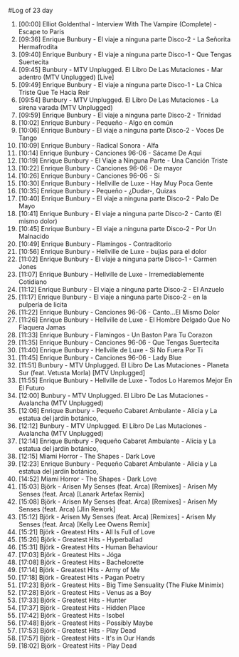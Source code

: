 #Log of 23 day

1. [00:00] Elliot Goldenthal - Interview With The Vampire (Complete) - Escape to Paris
1. [09:36] Enrique Bunbury - El viaje a ninguna parte Disco-2 - La Señorita Hermafrodita
1. [09:40] Enrique Bunbury - El viaje a ninguna parte Disco-1 - Que Tengas Suertecita
1. [09:45] Bunbury - MTV Unplugged. El Libro De Las Mutaciones - Mar adentro (MTV Unplugged) [Live]
1. [09:49] Enrique Bunbury - El viaje a ninguna parte Disco-1 - La Chica Triste Que Te Hacia Reir
1. [09:54] Bunbury - MTV Unplugged. El Libro De Las Mutaciones - La sirena varada (MTV Unplugged)
1. [09:59] Enrique Bunbury - El viaje a ninguna parte Disco-2 - Trinidad
1. [10:02] Enrique Bunbury - Pequeño - Algo en común
1. [10:06] Enrique Bunbury - El viaje a ninguna parte Disco-2 - Voces De Tango
1. [10:09] Enrique Bunbury - Radical Sonora - Alfa
1. [10:14] Enrique Bunbury - Canciones 96-06 - Sácame De Aquí
1. [10:19] Enrique Bunbury - El Viaje a Ninguna Parte - Una Canción Triste
1. [10:22] Enrique Bunbury - Canciones 96-06 - De mayor
1. [10:26] Enrique Bunbury - Canciones 96-06 - Sí
1. [10:30] Enrique Bunbury - Hellville de Luxe - Hay Muy Poca Gente
1. [10:35] Enrique Bunbury - Pequeño - ¿Dudar-, Quizas
1. [10:40] Enrique Bunbury - El viaje a ninguna parte Disco-2 - Palo De Mayo
1. [10:41] Enrique Bunbury - El viaje a ninguna parte Disco-2 - Canto (El mismo dolor)
1. [10:45] Enrique Bunbury - El viaje a ninguna parte Disco-2 - Por Un Malnacido
1. [10:49] Enrique Bunbury - Flamingos - Contraditorio
1. [10:56] Enrique Bunbury - Hellville de Luxe - bujias para el dolor
1. [11:02] Enrique Bunbury - El viaje a ninguna parte Disco-1 - Carmen Jones
1. [11:07] Enrique Bunbury - Hellville de Luxe - Irremediablemente Cotidiano
1. [11:12] Enrique Bunbury - El viaje a ninguna parte Disco-2 - El Anzuelo
1. [11:17] Enrique Bunbury - El viaje a ninguna parte Disco-2 - en la pulpería de licita
1. [11:22] Enrique Bunbury - Canciones 96-06 - Canto...El Mismo Dolor
1. [11:26] Enrique Bunbury - Hellville de Luxe - El Hombre Delgado Que No Flaquera Jamas
1. [11:33] Enrique Bunbury - Flamingos - Un Baston Para Tu Corazon
1. [11:35] Enrique Bunbury - Canciones 96-06 - Que Tengas Suertecita
1. [11:40] Enrique Bunbury - Hellville de Luxe - Si No Fuera Por Ti
1. [11:45] Enrique Bunbury - Canciones 96-06 - Lady Blue
1. [11:51] Bunbury - MTV Unplugged. El Libro De Las Mutaciones - Planeta Sur (feat. Vetusta Morla) [MTV Unplugged]
1. [11:55] Enrique Bunbury - Hellville de Luxe - Todos Lo Haremos Mejor En El Futuro
1. [12:00] Bunbury - MTV Unplugged. El Libro De Las Mutaciones - Avalancha (MTV Unplugged)
1. [12:06] Enrique Bunbury - Pequeño Cabaret Ambulante - Alicia y La estatua del jardín botánico,
1. [12:12] Bunbury - MTV Unplugged. El Libro De Las Mutaciones - Avalancha (MTV Unplugged)
1. [12:14] Enrique Bunbury - Pequeño Cabaret Ambulante - Alicia y La estatua del jardín botánico,
1. [12:15] Miami Horror - The Shapes - Dark Love
1. [12:23] Enrique Bunbury - Pequeño Cabaret Ambulante - Alicia y La estatua del jardín botánico,
1. [14:52] Miami Horror - The Shapes - Dark Love
1. [15:03] Björk - Arisen My Senses (feat. Arca) [Remixes] - Arisen My Senses (feat. Arca) [Lanark Artefax Remix]
1. [15:08] Björk - Arisen My Senses (feat. Arca) [Remixes] - Arisen My Senses (feat. Arca) [Jlin Rework]
1. [15:12] Björk - Arisen My Senses (feat. Arca) [Remixes] - Arisen My Senses (feat. Arca) [Kelly Lee Owens Remix]
1. [15:21] Björk - Greatest Hits - All Is Full of Love
1. [15:26] Björk - Greatest Hits - Hyperballad
1. [15:31] Björk - Greatest Hits - Human Behaviour
1. [17:03] Björk - Greatest Hits - Jóga
1. [17:08] Björk - Greatest Hits - Bachelorette
1. [17:14] Björk - Greatest Hits - Army of Me
1. [17:18] Björk - Greatest Hits - Pagan Poetry
1. [17:23] Björk - Greatest Hits - Big Time Sensuality (The Fluke Minimix)
1. [17:28] Björk - Greatest Hits - Venus as a Boy
1. [17:33] Björk - Greatest Hits - Hunter
1. [17:37] Björk - Greatest Hits - Hidden Place
1. [17:42] Björk - Greatest Hits - Isobel
1. [17:48] Björk - Greatest Hits - Possibly Maybe
1. [17:53] Björk - Greatest Hits - Play Dead
1. [17:57] Björk - Greatest Hits - It's in Our Hands
1. [18:02] Björk - Greatest Hits - Play Dead
